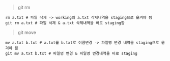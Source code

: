 >git rm 

```shell
rm a.txt # 파일 삭제 -> working의 a.txt 삭제내역을 staging으로 옮겨야 됨
git rm a.txt # 파일 삭제 & a.txt 삭제내역을 바로 staging함
```

>git move
```shell
mv a.txt b.txt # a.txt를 b.txt로 이름변경 -> 파일명 변경 내역을 staging으로 옮겨야 됨
git mv a.txt b.txt # 파일명 변경 & 파일명 변경내역을 바로 staging
```
